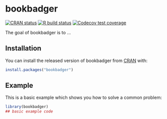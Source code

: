 
# bookbadger

<!-- badges: start -->
[![CRAN status](https://www.r-pkg.org/badges/version/bookbadger)](https://CRAN.R-project.org/package=bookbadger)
[![R build status](https://github.com/ppintosilva/bookbadger/workflows/R-CMD-check/badge.svg)](https://github.com/ppintosilva/bookbadger/actions)
[![Codecov test coverage](https://codecov.io/gh/ppintosilva/bookbadger/branch/master/graph/badge.svg)](https://codecov.io/gh/ppintosilva/bookbadger?branch=master)
<!-- badges: end -->

The goal of bookbadger is to ...

## Installation

You can install the released version of bookbadger from [CRAN](https://CRAN.R-project.org) with:

``` r
install.packages("bookbadger")
```

## Example

This is a basic example which shows you how to solve a common problem:

``` r
library(bookbadger)
## basic example code
```

